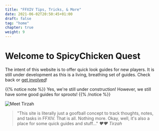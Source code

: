 ```yaml
---
title: "FFXIV Tips, Tricks, & More"
date: 2021-06-02T20:50:45+01:00
draft: false
tag: "home"
chapter: true
weight: 9
---
```


# Welcome to SpicyChicken Quest

The intent of this website is to offer quick look guides for new players. It is still under development as this is a living, breathing set of guides. Check back or [get involved](/feedback)!

{{% notice note %}}
Yes, we're still under construction! However, we still have some good guides for sproots!
{{% /notice %}}






![Meet Tirzah](/images/tirzah.png)
> "This site is literally just a goofball concept to track thoughts, notes, and tasks in FFXIV. That is all. Nothing more. Okay, well, it's also a place for some quick guides and stuff..." *♥♥ Tirzah*
